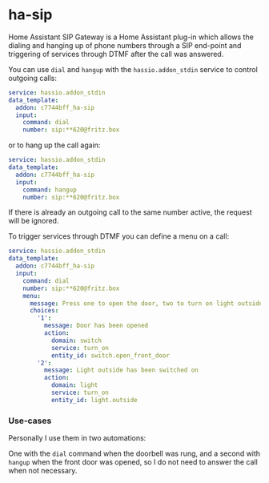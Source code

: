 # ha-sip
Home Assistant SIP Gateway is a Home Assistant plug-in which allows the dialing and hanging up of phone 
numbers through a SIP end-point and triggering of services through DTMF after the call was answered.

You can use `dial` and `hangup` with the `hassio.addon_stdin` service to control outgoing calls:

```yaml
service: hassio.addon_stdin
data_template:
  addon: c7744bff_ha-sip
  input:
    command: dial
    number: sip:**620@fritz.box
```

or to hang up the call again:

```yaml
service: hassio.addon_stdin
data_template:
  addon: c7744bff_ha-sip
  input:
    command: hangup
    number: sip:**620@fritz.box
```

If there is already an outgoing call to the same number active, the request will be ignored.

To trigger services through DTMF you can define a menu on a call:

```yaml
service: hassio.addon_stdin
data_template:
  addon: c7744bff_ha-sip
  input:
    command: dial
    number: sip:**620@fritz.box
    menu:
      message: Press one to open the door, two to turn on light outside
      choices:
        '1':
          message: Door has been opened
          action:
            domain: switch
            service: turn_on
            entity_id: switch.open_front_door
        '2':
          message: Light outside has been switched on
          action:
            domain: light
            service: turn_on
            entity_id: light.outside
```

### Use-cases

Personally I use them in two automations:

One with the `dial` command when the doorbell was rung, and a second with `hangup` when the front door was opened, 
so I do not need to answer the call when not necessary.
